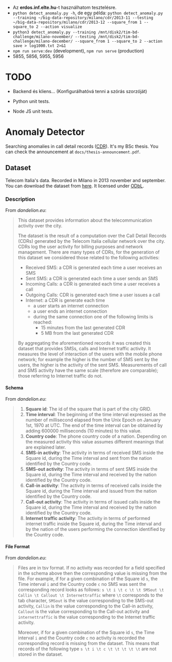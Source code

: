 - Az **erdos.inf.elte.hu**-t használhatom tesztelésre.
- `python detect_anomaly.py -h`, de egy példa: `python detect_anomaly.py --training ~/big-data-repository/milano/cdr/2013-11 --testing ~/big-data-repository/milano/cdr/2013-12 --square_from 1 --square_to 2 --action visualize`
- `python3 detect_anomaly.py --training /mnt/disk2/tim-bd-challenge/milano-november/ --testing /mnt/disk2/tim-bd-challenge/milano-december/ --square_from 1 --square_to 2 --action save > log1000.txt 2>&1`
- `npm run serve:dev` (development), `npm run serve` (production)
- 5855, 5856, 5955, 5956

# TODO

- Backend és kliens... (Konfigurálhatóvá tenni a szórás szorzóját)

- Python unit tests.
- Node JS unit tests.

# Anomaly Detector

Searching anomalies in call detail records ([CDR](https://en.wikipedia.org/wiki/Call_detail_record)). It's my BSc thesis. You can check the announcement at `docs/thesis-announcement.pdf`.

## Dataset

Telecom Italia's data. Recorded in Milano in 2013 november and september. You can download the dataset from [here](https://dandelion.eu/datamine/open-big-data/). It licensed under [ODbL](https://opendatacommons.org/licenses/odbl/).

### Description

From *dandelion.eu*:

> This dataset provides information about the telecommunication activity over the city.
>
> The dataset is the result of a computation over the Call Detail Records (CDRs) generated by the Telecom Italia cellular network over the city. CDRs log the user activity for billing purposes and network management. There are many types of CDRs, for the generation of this dataset we considered those related to the following activities:
>- Received SMS: a CDR is generated each time a user receives an SMS
>- Sent SMS: a CDR is generated each time a user sends an SMS
>- Incoming Calls: a CDR is generated each time a user receives a call
>- Outgoing Calls: CDR is generated each time a user issues a call
>- Internet: a CDR is generate each time
>	- a user starts an internet connection
>	- a user ends an internet connection
>	- during the same connection one of the following limits is reached:​
>		- 15 minutes from the last generated CDR
>		- 5 MB from the last generated CDR
>
> By aggregating the aforementioned records it was created this dataset that provides SMSs, calls and Internet traffic activity. It measures the level of interaction of the users with the mobile phone network; for example the higher is the number of SMS sent by the users, the higher is the activity of the sent SMS. Measurements of call and SMS activity have the same scale (therefore are comparable); those referring to Internet traffic do not.

#### Schema

From *dandelion.eu*:

>1. **Square id**: The id of the square that is part of the city GRID.
>2. **Time interval**: The beginning of the time interval expressed as the number of millisecond elapsed from the Unix Epoch on January 1st, 1970 at UTC. The end of the time interval can be obtained by adding 600000 milliseconds (10 minutes) to this value.
>3. **Country code**: The phone country code of a nation. Depending on the measured activity this value assumes different meanings that are explained later.
>4. **SMS-in activity**: The activity in terms of received SMS inside the Square id, during the Time interval and sent from the nation identified by the Country code.
>5. **SMS-out activity**: The activity in terms of sent SMS inside the Square id, during the Time interval and received by the nation identified by the Country code.
>6. **Call-in activity**: The activity in terms of received calls inside the Square id, during the Time interval and issued from the nation identified by the Country code.
>7. **Call-out activity**: The activity in terms of issued calls inside the Square id, during the Time interval and received by the nation identified by the Country code.
>8. **Internet traffic activity**: The activity in terms of performed internet traffic inside the Square id, during the Time interval and by the nation of the users performing the connection identified by the Country code.

#### File Format

From *dandelion.eu*:

>Files are in tsv format. If no activity was recorded for a field specified in the schema above then the corresponding value is missing from the file. For example, if for a given combination of the Square id `s`, the Time interval `i` and the Country code `c` no SMS was sent the corresponding record looks as follows:
>`s \t i \t c \t \t SMSout \t Callin \t Callout \t Internettraffic`
>where `\t` corresponds to the tab character, `SMSout` is the value corresponding to the SMS-out activity, `Callin` is the value corresponding to the Call-in activity, `Callout` is the value corresponding to the Call-out activity and `internettraffic` is the value corresponding to the  Internet traffic activity.
>
>Moreover, if for a given combination of the Square id `s`, the Time interval `i` and the Country code `c` no activity is recorded the corresponding record is missing from the dataset. This means that records of the following type
>`s \t i \t c \t \t \t \t \t`
>are not stored in the dataset.
